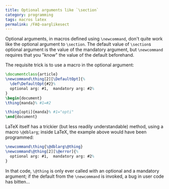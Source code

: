 ```yaml
---
title: Optional arguments like `\section`
category: programming
tags: macros latex
permalink: /FAQ-oarglikesect
---
```


Optional arguments, in macros defined using `\newcommand`, don't
quite work like the optional argument to `\section`.  The default
value of `\section`s optional argument is the value of the
mandatory argument, but `\newcommand` requires that you "know" the
value of the default beforehand.

The requisite trick is to use a macro in the optional argument:
<!-- {% raw %} -->
```latex
\documentclass{article}
\newcommand\thing[2][\DefaultOpt]{%
  \def\DefaultOpt{#2}%
  optional arg: #1,  mandatory arg: #2%
}
\begin{document}
\thing{manda}% #1=#2

\thing[opti]{manda}% #1="opti"
\end{document}
```
<!-- {% endraw %} -->
LaTeX itself has a trickier (but less readily understandable)
method, using a macro `\@dblarg`; inside LaTeX, the example
above would have been programmed:
<!-- {% raw %} -->
```latex
\newcommand\thing{\@dblarg\@thing}
\newcommand\@thing[2][\@error]{%
  optional arg: #1,  mandatory arg: #2%
}
```
<!-- {% endraw %} -->
In that code, `\@thing` is only ever called with an optional and a
mandatory argument; if the default from the `\newcommand` is
invoked, a bug in user code has bitten&hellip;

